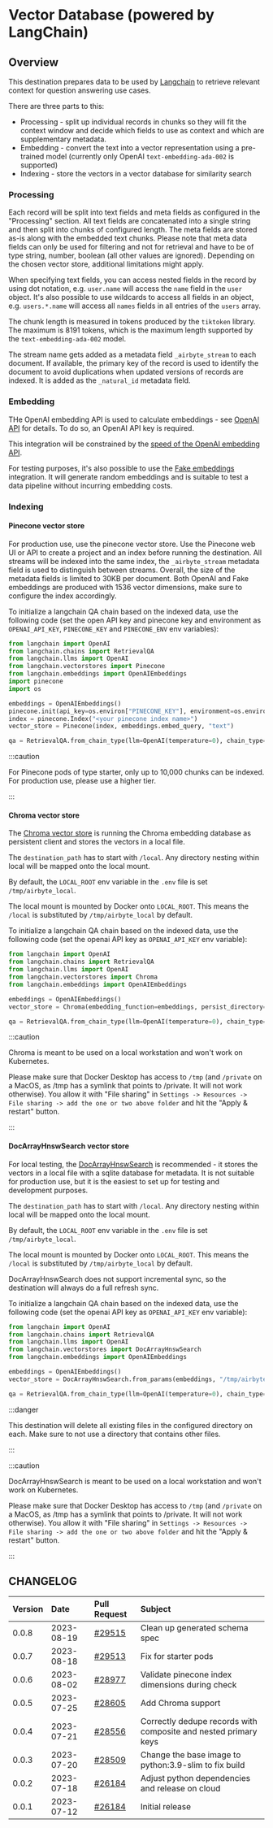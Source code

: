 # Vector Database (powered by LangChain)


## Overview

This destination prepares data to be used by [Langchain](https://langchain.com/) to retrieve relevant context for question answering use cases.

There are three parts to this:
* Processing - split up individual records in chunks so they will fit the context window and decide which fields to use as context and which are supplementary metadata.
* Embedding - convert the text into a vector representation using a pre-trained model (currently only OpenAI `text-embedding-ada-002` is supported)
* Indexing - store the vectors in a vector database for similarity search

### Processing

Each record will be split into text fields and meta fields as configured in the "Processing" section. All text fields are concatenated into a single string and then split into chunks of configured length. The meta fields are stored as-is along with the embedded text chunks. Please note that meta data fields can only be used for filtering and not for retrieval and have to be of type string, number, boolean (all other values are ignored). Depending on the chosen vector store, additional limitations might apply.

When specifying text fields, you can access nested fields in the record by using dot notation, e.g. `user.name` will access the `name` field in the `user` object. It's also possible to use wildcards to access all fields in an object, e.g. `users.*.name` will access all `names` fields in all entries of the `users` array.

The chunk length is measured in tokens produced by the `tiktoken` library. The maximum is 8191 tokens, which is the maximum length supported by the `text-embedding-ada-002` model.

The stream name gets added as a metadata field `_airbyte_stream` to each document. If available, the primary key of the record is used to identify the document to avoid duplications when updated versions of records are indexed. It is added as the `_natural_id` metadata field.

### Embedding

THe OpenAI embedding API is used to calculate embeddings - see [OpenAI API](https://beta.openai.com/docs/api-reference/text-embedding) for details. To do so, an OpenAI API key is required.

This integration will be constrained by the [speed of the OpenAI embedding API](https://platform.openai.com/docs/guides/rate-limits/overview).

For testing purposes, it's also possible to use the [Fake embeddings](https://python.langchain.com/docs/modules/data_connection/text_embedding/integrations/fake) integration. It will generate random embeddings and is suitable to test a data pipeline without incurring embedding costs.

### Indexing

#### Pinecone vector store

For production use, use the pinecone vector store. Use the Pinecone web UI or API to create a project and an index before running the destination. All streams will be indexed into the same index, the `_airbyte_stream` metadata field is used to distinguish between streams. Overall, the size of the metadata fields is limited to 30KB per document. Both OpenAI and Fake embeddings are produced with 1536 vector dimensions, make sure to configure the index accordingly.

To initialize a langchain QA chain based on the indexed data, use the following code (set the open API key and pinecone key and environment as `OPENAI_API_KEY`, `PINECONE_KEY` and `PINECONE_ENV` env variables):

```python
from langchain import OpenAI
from langchain.chains import RetrievalQA
from langchain.llms import OpenAI
from langchain.vectorstores import Pinecone
from langchain.embeddings import OpenAIEmbeddings
import pinecone
import os

embeddings = OpenAIEmbeddings()
pinecone.init(api_key=os.environ["PINECONE_KEY"], environment=os.environ["PINECONE_ENV"])
index = pinecone.Index("<your pinecone index name>")
vector_store = Pinecone(index, embeddings.embed_query, "text")

qa = RetrievalQA.from_chain_type(llm=OpenAI(temperature=0), chain_type="stuff", retriever=vector_store.as_retriever())
```

:::caution

For Pinecone pods of type starter, only up to 10,000 chunks can be indexed. For production use, please use a higher tier.

:::

#### Chroma vector store

The [Chroma vector store](https://trychroma.com) is running the Chroma embedding database as persistent client and stores the vectors in a local file.

The `destination_path` has to start with `/local`. Any directory nesting within local will be mapped onto the local mount.

By default, the `LOCAL_ROOT` env variable in the `.env` file is set `/tmp/airbyte_local`.

The local mount is mounted by Docker onto `LOCAL_ROOT`. This means the `/local` is substituted by `/tmp/airbyte_local` by default.

To initialize a langchain QA chain based on the indexed data, use the following code (set the openai API key as `OPENAI_API_KEY` env variable):

```python
from langchain import OpenAI
from langchain.chains import RetrievalQA
from langchain.llms import OpenAI
from langchain.vectorstores import Chroma
from langchain.embeddings import OpenAIEmbeddings

embeddings = OpenAIEmbeddings()
vector_store = Chroma(embedding_function=embeddings, persist_directory="/tmp/airbyte_local/<your configured directory>")

qa = RetrievalQA.from_chain_type(llm=OpenAI(temperature=0), chain_type="stuff", retriever=vector_store.as_retriever())
```

:::caution

Chroma is meant to be used on a local workstation and won't work on Kubernetes.

Please make sure that Docker Desktop has access to `/tmp` (and `/private` on a MacOS, as /tmp has a symlink that points to /private. It will not work otherwise). You allow it with "File sharing" in `Settings -> Resources -> File sharing -> add the one or two above folder` and hit the "Apply & restart" button.

:::


#### DocArrayHnswSearch vector store

For local testing, the [DocArrayHnswSearch](https://python.langchain.com/docs/modules/data_connection/vectorstores/integrations/docarray_hnsw) is recommended - it stores the vectors in a local file with a sqlite database for metadata. It is not suitable for production use, but it is the easiest to set up for testing and development purposes.

The `destination_path` has to start with `/local`. Any directory nesting within local will be mapped onto the local mount.

By default, the `LOCAL_ROOT` env variable in the `.env` file is set `/tmp/airbyte_local`.

The local mount is mounted by Docker onto `LOCAL_ROOT`. This means the `/local` is substituted by `/tmp/airbyte_local` by default.

DocArrayHnswSearch does not support incremental sync, so the destination will always do a full refresh sync.

To initialize a langchain QA chain based on the indexed data, use the following code (set the openai API key as `OPENAI_API_KEY` env variable):

```python
from langchain import OpenAI
from langchain.chains import RetrievalQA
from langchain.llms import OpenAI
from langchain.vectorstores import DocArrayHnswSearch
from langchain.embeddings import OpenAIEmbeddings

embeddings = OpenAIEmbeddings()
vector_store = DocArrayHnswSearch.from_params(embeddings, "/tmp/airbyte_local/<your configured directory>", 1536)

qa = RetrievalQA.from_chain_type(llm=OpenAI(temperature=0), chain_type="stuff", retriever=vector_store.as_retriever())
```

:::danger

This destination will delete all existing files in the configured directory on each. Make sure to not use a directory that contains other files.

:::

:::caution

DocArrayHnswSearch is meant to be used on a local workstation and won't work on Kubernetes.

Please make sure that Docker Desktop has access to `/tmp` (and `/private` on a MacOS, as /tmp has a symlink that points to /private. It will not work otherwise). You allow it with "File sharing" in `Settings -> Resources -> File sharing -> add the one or two above folder` and hit the "Apply & restart" button.

:::


## CHANGELOG

| Version | Date       | Pull Request                                                  | Subject                                                                                                                                              |
|:--------| :--------- |:--------------------------------------------------------------|:-----------------------------------------------------------------------------------------------------------------------------------------------------|
| 0.0.8   | 2023-08-19 | [#29515](https://github.com/airbytehq/airbyte/pull/29515)     | Clean up generated schema spec  |
| 0.0.7   | 2023-08-18 | [#29513](https://github.com/airbytehq/airbyte/pull/29513)     | Fix for starter pods  |
| 0.0.6   | 2023-08-02 | [#28977](https://github.com/airbytehq/airbyte/pull/28977)     | Validate pinecone index dimensions during check  |
| 0.0.5   | 2023-07-25 | [#28605](https://github.com/airbytehq/airbyte/pull/28605)     | Add Chroma support  |
| 0.0.4   | 2023-07-21 | [#28556](https://github.com/airbytehq/airbyte/pull/28556)     | Correctly dedupe records with composite and nested primary keys  |
| 0.0.3   | 2023-07-20 | [#28509](https://github.com/airbytehq/airbyte/pull/28509)     | Change the base image to python:3.9-slim to fix build  |
| 0.0.2   | 2023-07-18 | [#26184](https://github.com/airbytehq/airbyte/pull/28398)     | Adjust python dependencies and release on cloud  |
| 0.0.1   | 2023-07-12 | [#26184](https://github.com/airbytehq/airbyte/pull/26184)     | Initial release  |
